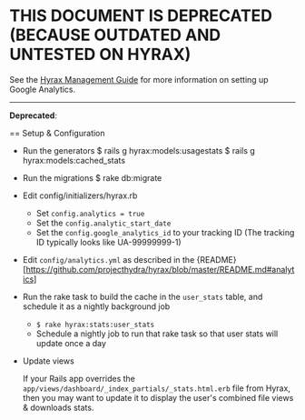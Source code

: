 # THIS DOCUMENT IS DEPRECATED (BECAUSE OUTDATED AND UNTESTED ON HYRAX)

See the [Hyrax Management Guide](https://github.com/projecthydra/hyrax/wiki/Hyrax-Management-Guide#analytics-and-usage-statistics) for more information on setting up Google Analytics.

***

**Deprecated**:

== Setup & Configuration

* Run the generators
    $ rails g hyrax:models:usagestats
    $ rails g hyrax:models:cached_stats

* Run the migrations
    $ rake db:migrate

* Edit config/initializers/hyrax.rb

  * Set <code>config.analytics = true</code>
  * Set the <code>config.analytic_start_date</code>
  * Set the <code>config.google_analytics_id</code> to your tracking ID (The tracking ID typically looks like UA-99999999-1)

* Edit <code>config/analytics.yml</code> as described in the {README}[https://github.com/projecthydra/hyrax/blob/master/README.md#analytics]

* Run the rake task to build the cache in the <code>user_stats</code> table, and schedule it as a nightly background job

  * <code>$ rake hyrax:stats:user_stats</code>
  * Schedule a nightly job to run that rake task so that user stats will update once a day

* Update views

  If your Rails app overrides the <code>app/views/dashboard/_index_partials/_stats.html.erb</code> file from Hyrax, then you may want to update it to display the user's combined file views & downloads stats.
